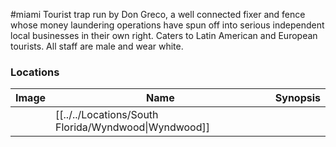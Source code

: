 #miami
Tourist trap run by Don Greco, a well connected fixer and fence whose money laundering operations have spun off into serious independent local businesses in their own right. Caters to Latin American and European tourists. All staff are male and wear white.

### Locations

| Image | Name   | Synopsis |
| ----- | ------ | -------- |
|       | [[../../Locations/South Florida/Wyndwood\|Wyndwood]] |         |